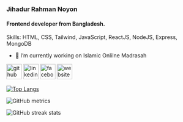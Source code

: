 ###  Jihadur Rahman Noyon
#### Frontend developer from Bangladesh.

Skills: HTML, CSS, Tailwind, JavaScript, ReactJS, NodeJS, Express, MongoDB

- 🔭 I’m currently working on Islamic Onlilne Madrasah 


[<img src='https://cdn.jsdelivr.net/npm/simple-icons@3.0.1/icons/github.svg' alt='github' height='40'>](https://github.com/jnoyon)  [<img src='https://cdn.jsdelivr.net/npm/simple-icons@3.0.1/icons/linkedin.svg' alt='linkedin' height='40'>](https://www.linkedin.com/in/jihadur/)  [<img src='https://cdn.jsdelivr.net/npm/simple-icons@3.0.1/icons/facebook.svg' alt='facebook' height='40'>](https://www.facebook.com//jihadurrahman6)  [<img src='https://cdn.jsdelivr.net/npm/simple-icons@3.0.1/icons/icloud.svg' alt='website' height='40'>](jihadur.com)  

[![Top Langs](https://github-readme-stats.vercel.app/api/top-langs/?username=jnoyon)](https://github.com/anuraghazra/github-readme-stats)

![GitHub metrics](https://metrics.lecoq.io/jnoyon)  

![GitHub streak stats](https://streak-stats.demolab.com/?user=jnoyon)  

